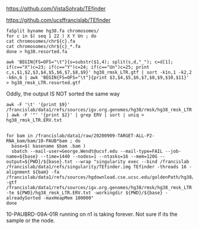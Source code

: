 


https://github.com/VistaSohrab/TEfinder

https://github.com/ucsffrancislab/TEfinder




```
faSplit byname hg38.fa chromosomes/
for c in $( seq 1 22 ) X Y Un ; do
cat chromosomes/chr${c}.fa
cat chromosomes/chr${c}_*.fa
done > hg38.resorted.fa

awk 'BEGIN{FS=OFS="\t"}{s=substr($1,4); split(s,d,"_"); c=d[1]; if(c=="X")c=23; if(c=="Y")c=24; if(c=="Un")c=25; print c,s,$1,$2,$3,$4,$5,$6,$7,$8,$9}' hg38_rmsk_LTR.gtf | sort -k1n,1 -k2,2 -k6n,6 | awk 'BEGIN{FS=OFS="\t"}{print $3,$4,$5,$6,$7,$8,$9,$10,$11}' > hg38_rmsk_LTR.resorted.gtf

```


Oddly, the output IS NOT sorted the same way

```
awk -F '\t' '{print $9}' /francislab/data1/refs/sources/igv.org.genomes/hg38/rmsk/hg38_rmsk_LTR.resorted.gtf | awk -F '"' '{print $2}' | grep ERV | sort | uniq > hg38_rmsk_LTR.ERV.txt

```




```

for bam in /francislab/data1/raw/20200909-TARGET-ALL-P2-RNA_bam/bam/10-PAUB*bam ; do
  base=$( basename $bam .bam )
  sbatch --mail-user=George.Wendt@ucsf.edu --mail-type=FAIL --job-name=${base} --time=1440 --nodes=1 --ntasks=16 --mem=120G --output=${PWD}/${base}.txt --wrap "singularity exec --bind /francislab /francislab/data1/refs/singularity/TEfinder.img TEfinder -threads 16 -alignment ${bam} -fa /francislab/data1/refs/sources/hgdownload.cse.ucsc.edu/goldenPath/hg38/bigZips/latest/hg38.resorted.fa -gtf /francislab/data1/refs/sources/igv.org.genomes/hg38/rmsk/hg38_rmsk_LTR.resorted.gtf -te ${PWD}/hg38_rmsk_LTR.ERV.txt -workingdir ${PWD}/${base} -alreadySorted -maxHeapMem 100000"
done

```



10-PAUBRD-09A-01R running on n1 is taking forever. Not sure if its the sample or the node.


